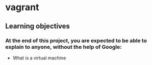 # vagrant
## Learning objectives
### At the end of this project, you are expected to be able to explain to anyone, without the help of Google:
* What is a virtual machine
